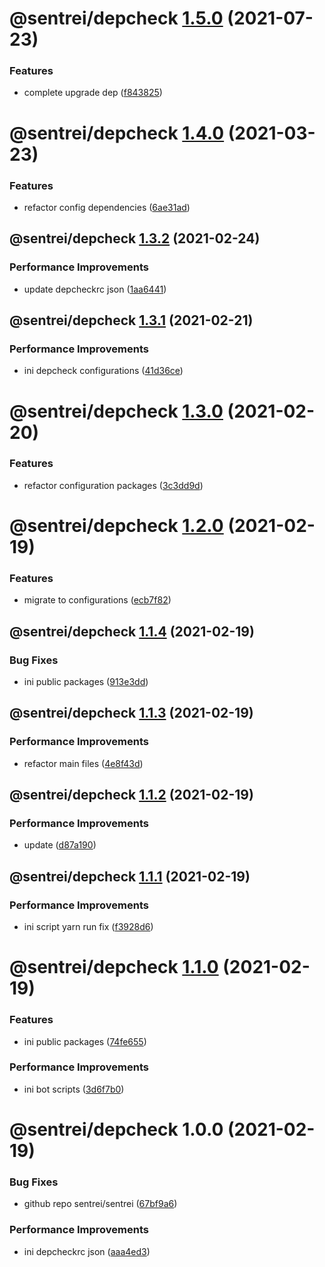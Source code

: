 # @sentrei/depcheck [1.5.0](https://github.com/sentrei/sentrei/compare/@sentrei/depcheck@1.4.0...@sentrei/depcheck@1.5.0) (2021-07-23)

### Features

- complete upgrade dep ([f843825](https://github.com/sentrei/sentrei/commit/f843825ba6ddf30744d72ae2c4abbd670dcb16b0))

# @sentrei/depcheck [1.4.0](https://github.com/sentrei/sentrei/compare/@sentrei/depcheck@1.3.2...@sentrei/depcheck@1.4.0) (2021-03-23)

### Features

- refactor config dependencies ([6ae31ad](https://github.com/sentrei/sentrei/commit/6ae31ad76459cf2a524046b7dd467d54b565a0b3))

## @sentrei/depcheck [1.3.2](https://github.com/sentrei/sentrei/compare/@sentrei/depcheck@1.3.1...@sentrei/depcheck@1.3.2) (2021-02-24)

### Performance Improvements

- update depcheckrc json ([1aa6441](https://github.com/sentrei/sentrei/commit/1aa64417c4b53a3d86288fcebafeea85bc6bee12))

## @sentrei/depcheck [1.3.1](https://github.com/sentrei/sentrei/compare/@sentrei/depcheck@1.3.0...@sentrei/depcheck@1.3.1) (2021-02-21)

### Performance Improvements

- ini depcheck configurations ([41d36ce](https://github.com/sentrei/sentrei/commit/41d36cef0459229e366d8d99bda9c0dfdac80ab0))

# @sentrei/depcheck [1.3.0](https://github.com/sentrei/sentrei/compare/@sentrei/depcheck@1.2.0...@sentrei/depcheck@1.3.0) (2021-02-20)

### Features

- refactor configuration packages ([3c3dd9d](https://github.com/sentrei/sentrei/commit/3c3dd9d809869706bfc91615d1b26edbe442a4ac))

# @sentrei/depcheck [1.2.0](https://github.com/sentrei/sentrei/compare/@sentrei/depcheck@1.1.4...@sentrei/depcheck@1.2.0) (2021-02-19)

### Features

- migrate to configurations ([ecb7f82](https://github.com/sentrei/sentrei/commit/ecb7f82fa072f4e8309ec3658af7b519f57221f6))

## @sentrei/depcheck [1.1.4](https://github.com/sentrei/sentrei/compare/@sentrei/depcheck@1.1.3...@sentrei/depcheck@1.1.4) (2021-02-19)

### Bug Fixes

- ini public packages ([913e3dd](https://github.com/sentrei/sentrei/commit/913e3dd2432e8d3ed6b4cd019300c313620505b3))

## @sentrei/depcheck [1.1.3](https://github.com/sentrei/sentrei/compare/@sentrei/depcheck@1.1.2...@sentrei/depcheck@1.1.3) (2021-02-19)

### Performance Improvements

- refactor main files ([4e8f43d](https://github.com/sentrei/sentrei/commit/4e8f43dbef81b79ce52b0813a4f247023982aa85))

## @sentrei/depcheck [1.1.2](https://github.com/sentrei/sentrei/compare/@sentrei/depcheck@1.1.1...@sentrei/depcheck@1.1.2) (2021-02-19)

### Performance Improvements

- update ([d87a190](https://github.com/sentrei/sentrei/commit/d87a19007098910ecd31f800de17ce2698b03ebd))

## @sentrei/depcheck [1.1.1](https://github.com/sentrei/sentrei/compare/@sentrei/depcheck@1.1.0...@sentrei/depcheck@1.1.1) (2021-02-19)

### Performance Improvements

- ini script yarn run fix ([f3928d6](https://github.com/sentrei/sentrei/commit/f3928d6d1ee482697bd06e1d9ab17a47358274f5))

# @sentrei/depcheck [1.1.0](https://github.com/sentrei/sentrei/compare/@sentrei/depcheck@1.0.0...@sentrei/depcheck@1.1.0) (2021-02-19)

### Features

- ini public packages ([74fe655](https://github.com/sentrei/sentrei/commit/74fe655b534c1aa0f27463d701301fad60ebf350))

### Performance Improvements

- ini bot scripts ([3d6f7b0](https://github.com/sentrei/sentrei/commit/3d6f7b0ed5995d14c92c605758991a674b5443e4))

# @sentrei/depcheck 1.0.0 (2021-02-19)

### Bug Fixes

- github repo sentrei/sentrei ([67bf9a6](https://github.com/sentrei/sentrei/commit/67bf9a6e7c9a938567f1983426b631561e7286d1))

### Performance Improvements

- ini depcheckrc json ([aaa4ed3](https://github.com/sentrei/sentrei/commit/aaa4ed3e8824c785b10fdfd68e55160ec1cc7376))
